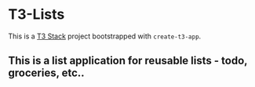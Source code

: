 # T3-Lists

This is a [T3 Stack](https://create.t3.gg/) project bootstrapped with `create-t3-app`.

## This is a list application for reusable lists - todo, groceries, etc..

